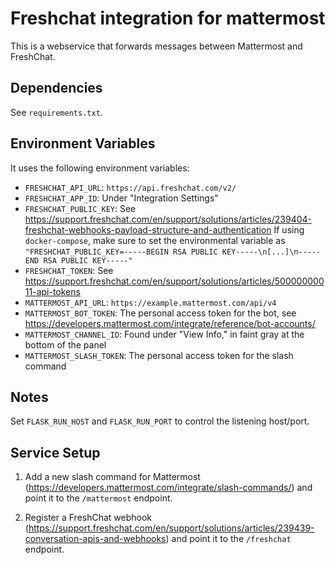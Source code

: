 # Freshchat integration for mattermost

This is a webservice that forwards messages between Mattermost and FreshChat.

## Dependencies

See `requirements.txt`.

## Environment Variables

It uses the following environment variables:

- `FRESHCHAT_API_URL`: `https://api.freshchat.com/v2/`
- `FRESHCHAT_APP_ID`: Under "Integration Settings"
- `FRESHCHAT_PUBLIC_KEY`: See https://support.freshchat.com/en/support/solutions/articles/239404-freshchat-webhooks-payload-structure-and-authentication
  If using `docker-compose`, make sure to set the environmental variable as `"FRESHCHAT_PUBLIC_KEY=-----BEGIN RSA PUBLIC KEY-----\n[...]\n-----END RSA PUBLIC KEY-----"`
- `FRESHCHAT_TOKEN`: See https://support.freshchat.com/en/support/solutions/articles/50000000011-api-tokens
- `MATTERMOST_API_URL`: `https://example.mattermost.com/api/v4`
- `MATTERMOST_BOT_TOKEN`: The personal access token for the bot, see https://developers.mattermost.com/integrate/reference/bot-accounts/
- `MATTERMOST_CHANNEL_ID`: Found under "View Info," in faint gray at the bottom of the panel
- `MATTERMOST_SLASH_TOKEN`: The personal access token for the slash command

## Notes

Set `FLASK_RUN_HOST` and `FLASK_RUN_PORT` to control the listening host/port.

## Service Setup

1. Add a new slash command for Mattermost (https://developers.mattermost.com/integrate/slash-commands/)
and point it to the `/mattermost` endpoint.

2. Register a FreshChat webhook (https://support.freshchat.com/en/support/solutions/articles/239439-conversation-apis-and-webhooks)
and point it to the `/freshchat` endpoint.
